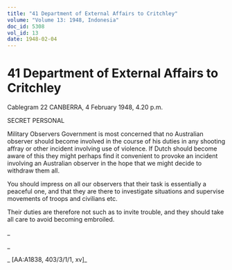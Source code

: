 ```yaml
---
title: "41 Department of External Affairs to Critchley"
volume: "Volume 13: 1948, Indonesia"
doc_id: 5308
vol_id: 13
date: 1948-02-04
---
```


# 41 Department of External Affairs to Critchley

Cablegram 22 CANBERRA, 4 February 1948, 4.20 p.m.

SECRET PERSONAL

Military Observers Government is most concerned that no Australian observer should become involved in the course of his duties in any shooting affray or other incident involving use of violence. If Dutch should become aware of this they might perhaps find it convenient to provoke an incident involving an Australian observer in the hope that we might decide to withdraw them all.

You should impress on all our observers that their task is essentially a peaceful one, and that they are there to investigate situations and supervise movements of troops and civilians etc.

Their duties are therefore not such as to invite trouble, and they should take all care to avoid becoming embroiled.

_

_

_ [AA:A1838, 403/3/1/1, xv]_
